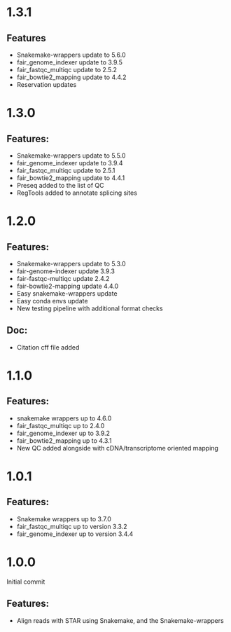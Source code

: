 # 1.3.1

## Features

* Snakemake-wrappers update to 5.6.0
* fair_genome_indexer update to 3.9.5
* fair_fastqc_multiqc update to 2.5.2
* fair_bowtie2_mapping update to 4.4.2
* Reservation updates

# 1.3.0

## Features:

* Snakemake-wrappers update to 5.5.0
* fair_genome_indexer update to 3.9.4
* fair_fastqc_multiqc update to 2.5.1
* fair_bowtie2_mapping update to 4.4.1
* Preseq added to the list of QC
* RegTools added to annotate splicing sites

# 1.2.0

## Features:

* Snakemake-wrappers update to 5.3.0
* fair-genome-indexer update 3.9.3
* fair-fastqc-multiqc update 2.4.2
* fair-bowtie2-mapping update 4.4.0
* Easy snakemake-wrappers update
* Easy conda envs update
* New testing pipeline with additional format checks

## Doc:

* Citation cff file added

# 1.1.0

## Features:

* snakemake wrappers up to 4.6.0
* fair_fastqc_multiqc up to 2.4.0
* fair_genome_indexer up to 3.9.2
* fair_bowtie2_mapping up to 4.3.1
* New QC added alongside with cDNA/transcriptome oriented mapping

# 1.0.1

## Features:


* Snakemake wrappers up to 3.7.0
* fair_fastqc_multiqc up to version 3.3.2
* fair_genome_indexer up to version 3.4.4

# 1.0.0

Initial commit

## Features:

* Align reads with STAR using Snakemake, and the Snakemake-wrappers
